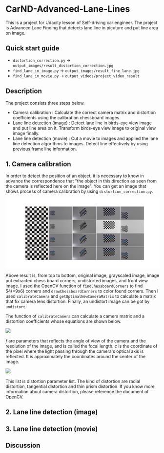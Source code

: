 # CarND-Advanced-Lane-Lines

This is a project for Udacity lesson of Self-driving car engineer.
The project is Advanced Lane Finding that detects lane line in picuture and put line area on image.

## Quick start guide

- `distortion_correction.py` -> `output_images/result_distortion_correction.jpg`
- `find_lane_in_image.py` -> `output_images/result_fine_lane.jpg`
- `find_lane_in_movie.py` -> `output_videos/project_video_result`

## Description

The project consists three steps below.

- Camera calibration : Calculate the correct camera matrix and distortion coefficients using the calibration chessboard images.
- Lane line detection (image) : Detect lane line in birds-eye view image and put line area on it. Transform birds-eye view image to original view image finally.
- Lane line detection (movie) : Cut a movie to images and applied the lane line detection algorithms to images. Detect line effectively by using previous frame line information.

## 1. Camera calibration

In order to detect the position of an object, it is necessary to know in advance the correspondence that "the object in this direction as seen from the camera is reflected here on the image".
You can get an image that shows process of camera calibration by using `distortion_correction.py`.

[camera_result]: ./output_images/result_distortion_correction.jpg
![alt_txt][camera_result]

Above result is, from top to bottom, original image, grayscaled image, image put extracted chess board corners, undistorted images, and front view image.
I used the OpenCV function of `findChessboardCorners` to find 54(=9x6) corners and `drawChessboardCorners` to color found corners.
Then I used `calibrateCamera` and `getOptimalNewCameraMatrix` to calculate a matrix that fix camera lens distortion.
Finally, an undistort image can be got by `undistort`.

The function of `calibrateCamera` can calculate a camera matrix and a distortion coefficients whose equations are shown below.

<img src=https://latex.codecogs.com/gif.latex?\begin{bmatrix}&space;f_x&space;&&space;0&space;&&space;c_x&space;\\&space;0&space;&&space;f_y&space;&&space;c_y&space;\\&space;0&space;&&space;0&space;&&space;1&space;\end{bmatrix} />

*f* are parameters that reflects the angle of view of the camera and the resolution of the image, and is called the focal length.
*c* is the coordinate of the pixel where the light passing through the camera's optical axis is reflected.
It is approximately the coordinates around the center of the image.

<img src=https://latex.codecogs.com/gif.latex?(k_1,&space;k_2,&space;p_1,&space;p_2[,&space;k_3[,&space;k_4,&space;k_5,&space;k_6[,s_1,s_2,s_3,s_4[,\tau_x,&space;\tau_y]]]]) />

This list is distortion parameter list.
The kind of distortion are radial distortion, tangential distortion and thin prism distortion.
If you know more information about camera distortion, please reference the document of [OpenCV](https://docs.opencv.org/3.4/d9/d0c/group__calib3d.html).

## 2. Lane line detection (image)

## 3. Lane line detection (movie)

## Discussion
